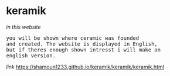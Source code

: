 # keramik
*in this website*
<pre>
you will be shown where ceramic was founded
and created. The website is displayed in English,
but if theres enough shown intresst i will make an 
english version.
</pre>
*link* https://shamoun1233.github.io/keramik/keramik/keramik.html
